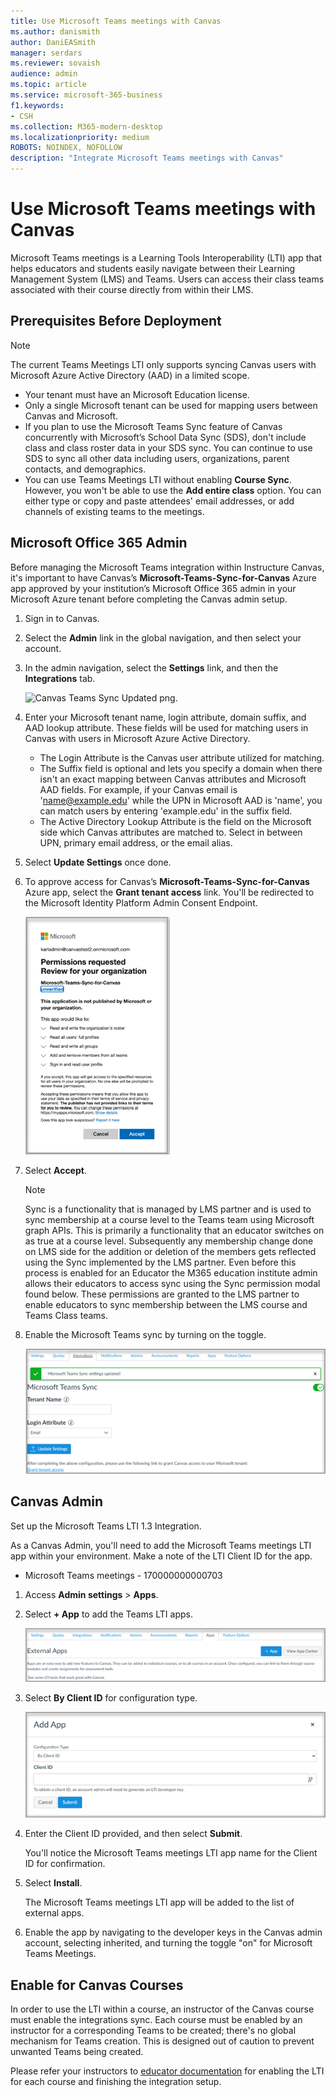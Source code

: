 ```yaml
---
title: Use Microsoft Teams meetings with Canvas
ms.author: danismith
author: DaniEASmith
manager: serdars
ms.reviewer: sovaish
audience: admin
ms.topic: article
ms.service: microsoft-365-business
f1.keywords:
- CSH
ms.collection: M365-modern-desktop
ms.localizationpriority: medium
ROBOTS: NOINDEX, NOFOLLOW
description: "Integrate Microsoft Teams meetings with Canvas"
---
```


# Use Microsoft Teams meetings with Canvas

Microsoft Teams meetings is a Learning Tools Interoperability (LTI) app that helps educators and students easily navigate between their Learning Management System (LMS) and Teams. Users can access their class teams associated with their course directly from within their LMS.

## Prerequisites Before Deployment

> [!NOTE]
> The current Teams Meetings LTI only supports syncing Canvas users with Microsoft Azure Active Directory (AAD) in a limited scope.
>
> - Your tenant must have an Microsoft Education license.
> - Only a single Microsoft tenant can be used for mapping users between Canvas and Microsoft.
> - If you plan to use the Microsoft Teams Sync feature of Canvas concurrently with Microsoft’s School Data Sync (SDS), don't include class and class roster data in your SDS sync. You can continue to use SDS to sync all other data including users, organizations, parent contacts, and demographics.
> - You can use Teams Meetings LTI without enabling **Course Sync**. However, you won't be able to use the **Add entire class** option. You can either type or copy and paste attendees' email addresses, or add channels of existing teams to the meetings.

## Microsoft Office 365 Admin

Before managing the Microsoft Teams integration within Instructure Canvas, it's important to have Canvas’s **Microsoft-Teams-Sync-for-Canvas** Azure app approved by your institution’s Microsoft Office 365 admin in your Microsoft Azure tenant before completing the Canvas admin setup.

1. Sign in to Canvas.

2. Select the **Admin** link in the global navigation, and then select your account.

3. In the admin navigation, select the **Settings** link, and then the **Integrations** tab.

   ![Canvas Teams Sync Updated png.](https://user-images.githubusercontent.com/87142492/128552407-78cb28e9-47cf-4026-954d-12dc3553af6f.png)

4. Enter your Microsoft tenant name, login attribute, domain suffix, and AAD lookup attribute. These fields will be used for matching users in Canvas with users in Microsoft Azure Active Directory.
   - The Login Attribute is the Canvas user attribute utilized for matching.
   - The Suffix field is optional and lets you specify a domain when there isn't an exact mapping between Canvas attributes and Microsoft AAD fields. For example, if your Canvas email is 'name@example.edu' while the UPN in Microsoft AAD is 'name', you can match users by entering 'example.edu' in the suffix field.
   - The Active Directory Lookup Attribute is the field on the Microsoft side which Canvas attributes are matched to. Select in between UPN, primary email address, or the email alias.

5. Select **Update Settings** once done.

6. To approve access for Canvas’s **Microsoft-Teams-Sync-for-Canvas** Azure app, select the **Grant tenant access** link. You'll be redirected to the Microsoft Identity Platform Admin Consent Endpoint.

   ![permissions.](media/permissions.png)

7. Select **Accept**.

   > [!NOTE]
   > Sync is a functionality that is managed by LMS partner and is used to sync membership at a course level to the Teams team using Microsoft graph APIs. This is primarily a functionality that an educator switches on as true at a course level. Subsequently any membership change done on LMS side for the addition or deletion of the members gets reflected using the Sync implemented by the LMS partner. Even before this process is enabled for an Educator the M365 education institute admin allows their educators to access sync using the Sync permission modal found below. These permissions are granted to the LMS partner to enable educators to sync membership between the LMS course and Teams Class teams.

8. Enable the Microsoft Teams sync by turning on the toggle.

   ![teams-sync.](media/teams-sync.png)

## Canvas Admin

Set up the Microsoft Teams LTI 1.3 Integration.

As a Canvas Admin, you'll need to add the Microsoft Teams meetings LTI app within your environment. Make a note of the LTI Client ID for the app.

- Microsoft Teams meetings - 170000000000703

1. Access **Admin settings** > **Apps**.

2. Select **+ App** to add the Teams LTI apps.

   ![external-apps.](media/external-apps.png)

3. Select **By Client ID** for configuration type.

   ![add app.](media/add-app.png)

4. Enter the Client ID provided, and then select **Submit**.

   You'll notice the Microsoft Teams meetings LTI app name for the Client ID for confirmation.

5. Select **Install**.

   The Microsoft Teams meetings LTI app will be added to the list of external apps.

6. Enable the app by navigating to the developer keys in the Canvas admin account, selecting inherited, and turning the toggle "on" for Microsoft Teams Meetings.

## Enable for Canvas Courses

In order to use the LTI within a course, an instructor of the Canvas course must enable the integrations sync. Each course must be enabled by an instructor for a corresponding Teams to be created; there's no global mechanism for Teams creation. This is designed out of caution to prevent unwanted Teams being created.

Please refer your instructors to [educator documentation](https://support.microsoft.com/topic/use-microsoft-teams-classes-in-your-lms-preview-ac6a1e34-32f7-45e6-b83e-094185a1e78a#ID0EBD=Instructure_Canvas) for enabling the LTI for each course and finishing the integration setup.
